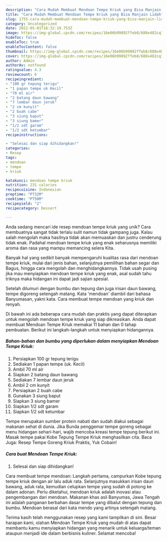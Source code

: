 ```yaml
---
description: "Cara Mudah Membuat Mendoan Tempe Kriuk yang Bisa Manjain Lidah"
title: "Cara Mudah Membuat Mendoan Tempe Kriuk yang Bisa Manjain Lidah"
slug: 1755-cara-mudah-membuat-mendoan-tempe-kriuk-yang-bisa-manjain-lidah
category: Uncategorized
date: 2022-05-01T16:32:19.753Z
image: https://img-global.cpcdn.com/recipes/16e06b99892ffeb8/680x482cq70/mendoan-tempe-kriuk-foto-resep-utama.jpg
hideToc: false
enableToc: true
enableTocContent: false
thumbnail: https://img-global.cpcdn.com/recipes/16e06b99892ffeb8/680x482cq70/mendoan-tempe-kriuk-foto-resep-utama.jpg
cover: https://img-global.cpcdn.com/recipes/16e06b99892ffeb8/680x482cq70/mendoan-tempe-kriuk-foto-resep-utama.jpg
author: Admin
authorAv: notfound
ratingvalue: 4.3
reviewcount: 6
recipeingredient:
- "100 gr tepung terigu"
- "1 papan tempe uk Kecil"
- "70 ml air"
- "2 batang daun bawang"
- "7 lembar daun jeruk"
- "2 cm kunyit"
- "2 buah cabe"
- "3 siung baput"
- "3 siung bamer"
- "1/2 sdt garam"
- "1/2 sdt ketumbar"
recipeinstructions:

- "Selesai dan siap dihidangkan!"
categories:
- Resep
tags:
- mendoan
- tempe
- kriuk

katakunci: mendoan tempe kriuk 
nutrition: 231 calories
recipecuisine: Indonesian
preptime: "PT32M"
cooktime: "PT50M"
recipeyield: "2"
recipecategory: Dessert

---
```





Anda sedang mencari ide resep mendoan tempe kriuk yang unik? Cara membuatnya sangat tidak terlalu sulit namun tidak gampang juga. Kalau salah mengolah maka hasilnya tidak akan memuaskan dan justru cenderung tidak enak. Padahal mendoan tempe kriuk yang enak seharusnya memiliki aroma dan rasa yang mampu memancing selera Kita.





Banyak hal yang sedikit banyak mempengaruhi kualitas rasa dari mendoan tempe kriuk, mulai dari jenis bahan, selanjutnya pemilihan bahan segar dan Bagus, hingga cara mengolah dan menghidangkannya. Tidak usah pusing jika mau menyiapkan mendoan tempe kriuk yang enak,      asal sudah tahu triknya maka hidangan ini dapat jadi sajian spesial.














Setelah dilumuri dengan bumbu dan tepung dan juga irisan daun bawang, tempe digoreng setengah matang. Kata &#39;mendoan&#39; diambil dari bahasa Banyumasan, yakni kata. Cara membuat tempe mendoan yang kriuk dan renyah.






Di bawah ini ada beberapa cara mudah dan praktis yang dapat diterapkan untuk mengolah mendoan tempe kriuk yang siap dikreasikan. Anda dapat membuat Mendoan Tempe Kriuk memakai 11 bahan dan 0 tahap pembuatan. Berikut ini langkah-langkah untuk menyiapkan hidangannya.

<!--inarticleads1-->

##### Bahan-bahan dan bumbu yang diperlukan dalam menyiapkan Mendoan Tempe Kriuk:

1. Persiapkan 100 gr tepung terigu
1. Sediakan 1 papan tempe (uk. Kecil)
1. Ambil 70 ml air
1. Siapkan 2 batang daun bawang
1. Sediakan 7 lembar daun jeruk
1. Ambil 2 cm kunyit
1. Persiapkan 2 buah cabe
1. Gunakan 3 siung baput
1. Siapkan 3 siung bamer
1. Siapkan 1/2 sdt garam
1. Siapkan 1/2 sdt ketumbar


Tempe merupakan sumber protein nabati dan sudah diakui sebagai makanan sehat di dunia. Jika Bunda penggemar tempe goreng sebagai menu hidangan sehari-hari, wajib mencoba kreasi tempe tepung berikut ini. Masak tempe pakai Kobe Tepung Tempe Kriuk menghasilkan cita. Baca Juga: Resep Tempe Goreng Kriuk Praktis, Yuk Cobain! 

<!--inarticleads2-->

##### Cara buat Mendoan Tempe Kriuk:


1. Selesai dan siap dihidangkan!

Cara membuat tempe mendoan: Langkah pertama, campurkan Kobe tepung tempe kriuk dengan air lalu aduk rata. Selanjutnya masukkan irisan daun bawang, aduk rata, kemudian celupkan tempe yang sudah di potong ke dalam adonan. Perlu diketahui, mendoan kriuk adalah inovasi atau pengembangan dari mendoan. Makanan khas asli Banyumas, Jawa Tengah ini adalah panganan berbahan dasar tempe yang dibalut dengan tepung dan bumbu. Mendoan berasal dari kata mendo yang artinya setengah matang. 

Terima kasih telah menggunakan resep yang kami tampilkan di sini. Besar harapan kami, olahan Mendoan Tempe Kriuk yang mudah di atas dapat membantu kamu menyiapkan hidangan yang menarik untuk keluarga/teman ataupun menjadi ide dalam berbisnis kuliner. Selamat mencoba!
